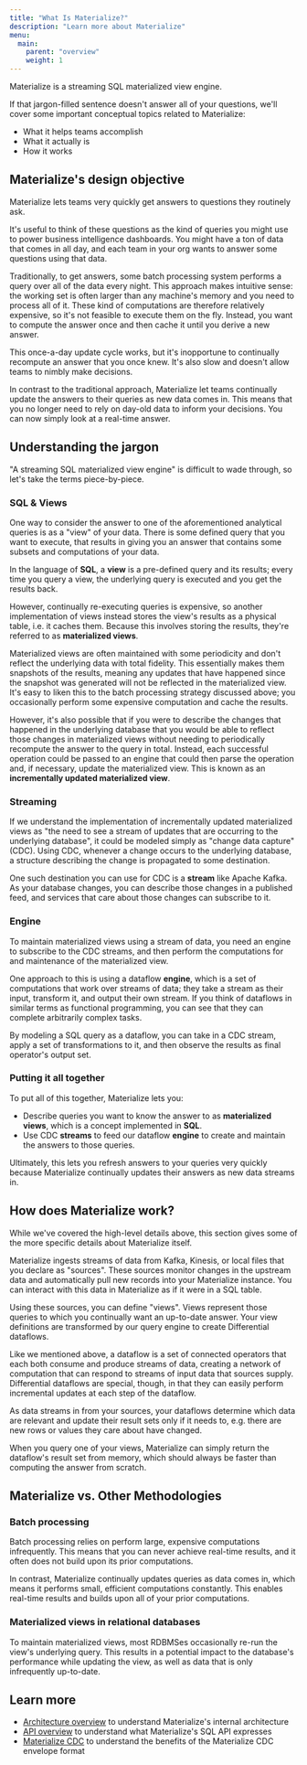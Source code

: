 ```yaml
---
title: "What Is Materialize?"
description: "Learn more about Materialize"
menu:
  main:
    parent: "overview"
    weight: 1
---
```


Materialize is a streaming SQL materialized view engine.

If that jargon-filled sentence doesn't answer all of your questions, we'll cover some important conceptual topics related to Materialize:

- What it helps teams accomplish
- What it actually is
- How it works

## Materialize's design objective

Materialize lets teams very quickly get answers to questions they routinely ask.

It's useful to think of these questions as the kind of queries you might use to power business intelligence dashboards. You might have a ton of data that comes in all day, and each team in your org wants to answer some questions using that data.

Traditionally, to get answers, some batch processing system performs a query over all of the data every night. This approach makes intuitive sense: the working set is often larger than any machine's memory and you need to process all of it. These kind of computations are therefore relatively expensive, so it's not feasible to execute them on the fly. Instead, you want to compute the answer once and then cache it until you derive a new answer.

This once-a-day update cycle works, but it's inopportune to continually recompute an answer that you once knew. It's also slow and doesn't allow teams to nimbly make decisions.

In contrast to the traditional approach, Materialize let teams continually update the answers to their queries as new data comes in. This means that you no longer need to rely on day-old data to inform your decisions. You can now simply look at a real-time answer.

## Understanding the jargon

"A streaming SQL materialized view engine" is difficult to wade through, so let's take the terms piece-by-piece.

### SQL & Views

One way to consider the answer to one of the aforementioned analytical queries is as a "view" of your data. There is some defined query that you want to execute, that results in giving you an answer that contains some subsets and computations of your data.

In the language of **SQL**, a **view** is a pre-defined query and its results; every time you query a view, the underlying query is executed and you get the results back.

However, continually re-executing queries is expensive, so another implementation of views instead stores the view's results as a physical table, i.e. it caches them. Because this involves storing the results, they're referred to as **materialized views**.

Materialized views are often maintained with some periodicity and don't reflect the underlying data with total fidelity. This essentially makes them snapshots of the results, meaning any updates that have happened since the snapshot was generated will not be reflected in the materialized view. It's easy to liken this to the batch processing strategy discussed above; you occasionally perform some expensive computation and cache the results.

However, it's also possible that if you were to describe the changes that happened in the underlying database that you would be able to reflect those changes in materialized views without needing to periodically recompute the answer to the query in total. Instead, each successful operation could be passed to an engine that could then parse the operation and, if necessary, update the materialized view. This is known as an **incrementally updated materialized view**.

### Streaming

If we understand the implementation of incrementally updated materialized views as "the need to see a stream of updates that are occurring to the underlying database", it could be modeled simply as "change data capture" (CDC). Using CDC, whenever a change occurs to the underlying database, a structure describing the change is propagated to some destination.

One such destination you can use for CDC is a **stream** like Apache Kafka. As your database changes, you can describe those changes in a published feed, and services that care about those changes can subscribe to it.

### Engine

To maintain materialized views using a stream of data, you need an engine to subscribe to the CDC streams, and then perform the computations for and maintenance of the materialized view.

One approach to this is using a dataflow **engine**, which is a set of computations that work over streams of data; they take a stream as their input, transform it, and output their own stream. If you think of dataflows in similar terms as functional programming, you can see that they can complete arbitrarily complex tasks.

By modeling a SQL query as a dataflow, you can take in a CDC stream, apply a set of transformations to it, and then observe the results as final operator's output set.

### Putting it all together

To put all of this together, Materialize lets you:

- Describe queries you want to know the answer to as **materialized views**, which is a concept implemented in **SQL**.
- Use CDC **streams** to feed our dataflow **engine** to create and maintain the answers to those queries.

Ultimately, this lets you refresh answers to your queries very quickly because Materialize continually updates their answers as new data streams in.

## How does Materialize work?

While we've covered the high-level details above, this section gives some of the more specific details about Materialize itself.

Materialize ingests streams of data from Kafka, Kinesis, or local files that you
declare as "sources". These sources monitor changes in the upstream data and
automatically pull new records into your Materialize instance. You can interact
with this data in Materialize as if it were in a SQL table.

Using these sources, you can define "views". Views represent those queries to which
you continually want an up-to-date answer. Your view definitions are transformed by
our query engine to create Differential dataflows.

Like we mentioned above, a dataflow is a set of connected operators that each
both consume and produce streams of data, creating a network of computation that
can respond to streams of input data that sources supply. Differential dataflows
are special, though, in that they can easily perform incremental updates at each
step of the dataflow.

As data streams in from your sources, your dataflows determine which data are
relevant and update their result sets only if it needs to, e.g. there are new
rows or values they care about have changed.

When you query one of your views, Materialize can simply return the dataflow's
result set from memory, which should always be faster than computing the answer
from scratch.

## Materialize vs. Other Methodologies

### Batch processing

Batch processing relies on perform large, expensive computations infrequently. This means that you can never achieve real-time results, and it often does not build upon its prior computations.

In contrast, Materialize continually updates queries as data comes in, which means it performs small, efficient computations constantly. This enables real-time results and builds upon all of your prior computations.

### Materialized views in relational databases

To maintain materialized views, most RDBMSes occasionally re-run the view's underlying query. This results in a potential impact to the database's performance while updating the view, as well as data that is only infrequently up-to-date.

## Learn more

- [Architecture overview](../architecture) to understand Materialize's internal architecture
- [API overview](../api-components) to understand what Materialize's SQL API expresses
- [Materialize CDC](../../connect/materialize-cdc) to understand the benefits of the Materialize CDC envelope format
